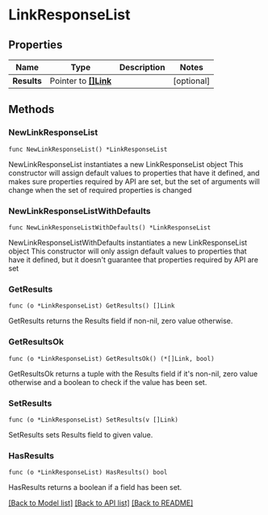 # LinkResponseList

## Properties

Name | Type | Description | Notes
------------ | ------------- | ------------- | -------------
**Results** | Pointer to [**[]Link**](Link.md) |  | [optional] 

## Methods

### NewLinkResponseList

`func NewLinkResponseList() *LinkResponseList`

NewLinkResponseList instantiates a new LinkResponseList object
This constructor will assign default values to properties that have it defined,
and makes sure properties required by API are set, but the set of arguments
will change when the set of required properties is changed

### NewLinkResponseListWithDefaults

`func NewLinkResponseListWithDefaults() *LinkResponseList`

NewLinkResponseListWithDefaults instantiates a new LinkResponseList object
This constructor will only assign default values to properties that have it defined,
but it doesn't guarantee that properties required by API are set

### GetResults

`func (o *LinkResponseList) GetResults() []Link`

GetResults returns the Results field if non-nil, zero value otherwise.

### GetResultsOk

`func (o *LinkResponseList) GetResultsOk() (*[]Link, bool)`

GetResultsOk returns a tuple with the Results field if it's non-nil, zero value otherwise
and a boolean to check if the value has been set.

### SetResults

`func (o *LinkResponseList) SetResults(v []Link)`

SetResults sets Results field to given value.

### HasResults

`func (o *LinkResponseList) HasResults() bool`

HasResults returns a boolean if a field has been set.


[[Back to Model list]](../README.md#documentation-for-models) [[Back to API list]](../README.md#documentation-for-api-endpoints) [[Back to README]](../README.md)


